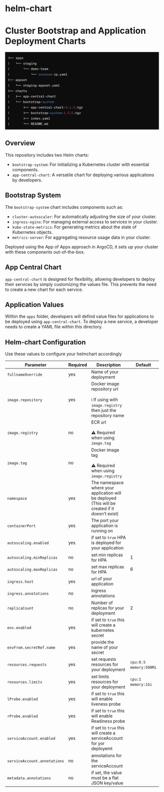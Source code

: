 # helm-chart
# Cluster Bootstrap and Application Deployment Charts

![folder tree](./folder-tree.png)



## Overview
This repository includes two Helm charts:

- `bootstrap-system`: For initializing a Kubernetes cluster with essential components.
- `app-central-chart`: A versatile chart for deploying various applications by developers.

## Bootstrap System

The `bootstrap-system` chart includes components such as:
- `cluster-autoscaler`: For automatically adjusting the size of your cluster.
- `ingress-nginx`: For managing external access to services in your cluster.
- `kube-state-metrics`: For generating metrics about the state of Kubernetes objects.
- `metrics-server`: For aggregating resource usage data in your cluster.

Deployed using the App of Apps approach in ArgoCD, it sets up your cluster with these components out-of-the-box.

## App Central Chart

`app-central-chart` is designed for flexibility, allowing developers to deploy their services by simply customizing the values file. This prevents the need to create a new chart for each service.

## Application Values

Within the `apps` folder, developers will defind value files for applications to be deployed using `app-central-chart`. To deploy a new service, a developer needs to create a YAML file within this directory.

## Helm-chart Configuration
Use these values to configure your helmchart accordingly 

Parameter | Required | Description | Default
--------- | ----------- | ------- | -------
`fullnameOverride` | yes| Name of your deployment  | 
`image.repository` | yes | Docker image repository url<br><br>:information_source: If using with `image.registry` then just the repository name  |
`image.registry` | no | ECR url<br><br>:warning: Required when using `image.tag` |
`image.tag` | no | Docker image tag<br><br>:warning: Required when using `image.registry` |
`namespace` | yes | The namespace where your application will be deployed (This will be created if it doesn't exist) |
`containerPort` | yes | The port your application is running on |
`autoscaling.enabled` | yes | if set to `true` HPA is deployed for your application|
`autoscaling.minReplicas` | no | set min replicas for HPA |1
`autoscaling.maxReplicas` | no | set max replicas for HPA |6
`ingress.host` | yes | url of your application |
`ingress.annotations` | no | ingress annotations |
`replicaCount` | no | Number of replicas for your deployment | 2
`env.enabled` | yes | if set to `true` this will create a kubernetes secret |
`envFrom.secretRef.name` | yes | provide the name of your secret |
`resources.requests` | yes | set requests resources for your deployment | ```cpu:0.5 memory:500Mi```
`resources.limits` | yes | set limits resources for your deployment | ```cpu:1 memory:1Gi```
`lProbe.enabled` | yes | if set to `true` this will enable liveness probe |
`rProbe.enabled` | yes | if set to `true` this will enable Readiness probe |
`serviceAccount.enabled` | yes | if set to `true` this will create a serviceAccount for yor deployemt |
`serviceAccount.annotations` | no |  annotations for the serviceAccount |
`metadata.annotations` | no | if set, the value must be a flat JSON key/value |

